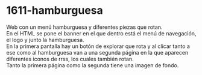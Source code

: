 # 1611-hamburguesa
Web con un menú hamburguesa y diferentes piezas que rotan. <br>
En el HTML se pone el banner en el que dentro está el menú de navegación, el logo y junto la hamburguesa. <br>
En la primera pantalla hay un botón de explorar que rota y al clicar tanto a ese como al hamburguesa van a una segunda página en la que aparecen diferentes iconos de rrss, los cuales también rotan. <br>
Tanto la primera página como la segunda tiene una imagen de fondo.
